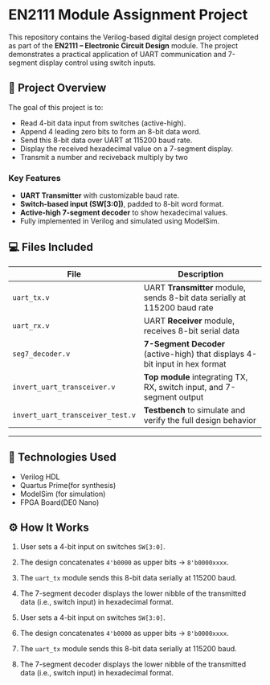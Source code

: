 # EN2111 Module Assignment Project

This repository contains the Verilog-based digital design project completed as part of the **EN2111 – Electronic Circuit Design** module. The project demonstrates a practical application of UART communication and 7-segment display control using switch inputs.

## 🔧 Project Overview

The goal of this project is to:
- Read 4-bit data input from switches (active-high).
- Append 4 leading zero bits to form an 8-bit data word.
- Send this 8-bit data over UART at 115200 baud rate.
- Display the received hexadecimal value on a 7-segment display.
- Transmit a number and reciveback multiply by two

### Key Features
- **UART Transmitter** with customizable baud rate.
- **Switch-based input (SW[3:0])**, padded to 8-bit word format.
- **Active-high 7-segment decoder** to show hexadecimal values.
- Fully implemented in Verilog and simulated using ModelSim.

## 💻 Files Included

| File                         | Description                                                                 |
|------------------------------|-----------------------------------------------------------------------------|
| `uart_tx.v`                  | UART **Transmitter** module, sends 8-bit data serially at 115200 baud rate |
| `uart_rx.v`                  | UART **Receiver** module, receives 8-bit serial data                        |
| `seg7_decoder.v`             | **7-Segment Decoder** (active-high) that displays 4-bit input in hex format |
| `invert_uart_transceiver.v` | **Top module** integrating TX, RX, switch input, and 7-segment output       |
| `invert_uart_transceiver_test.v` | **Testbench** to simulate and verify the full design behavior         |

---


## 🧠 Technologies Used

- Verilog HDL
- Quartus Prime(for synthesis)
- ModelSim (for simulation)
- FPGA Board(DE0 Nano)

## ⚙️ How It Works

1. User sets a 4-bit input on switches `SW[3:0]`.
2. The design concatenates `4'b0000` as upper bits → `8'b0000xxxx`.
3. The `uart_tx` module sends this 8-bit data serially at 115200 baud.
4. The 7-segment decoder displays the lower nibble of the transmitted data (i.e., switch input) in hexadecimal format.



1. User sets a 4-bit input on switches `SW[3:0]`.
2. The design concatenates `4'b0000` as upper bits → `8'b0000xxxx`.
3. The `uart_tx` module sends this 8-bit data serially at 115200 baud.
4. The 7-segment decoder displays the lower nibble of the transmitted data (i.e., switch input) in hexadecimal format.

